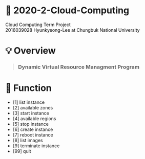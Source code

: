 # :seedling: 2020-2-Cloud-Computing
<span style="color:black">Cloud Computing Term Project      
2016039028 Hyunkyeong-Lee at Chungbuk National University

# :bulb: Overview
> ### Dynamic Virtual Resource Managment Program

# :bell: Function
* [1] list instance              
* [2] available zones                  
* [3] start instance
* [4] available regions
* [5] stop instance
* [6] create instance
* [7] reboot instance
* [8] list images
* [9] terminate instance
* [99] quit
